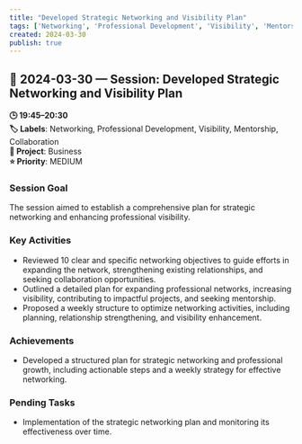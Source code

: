 ```yaml
---
title: "Developed Strategic Networking and Visibility Plan"
tags: ['Networking', 'Professional Development', 'Visibility', 'Mentorship', 'Collaboration']
created: 2024-03-30
publish: true
---
```


## 📅 2024-03-30 — Session: Developed Strategic Networking and Visibility Plan

**🕒 19:45–20:30**  
**🏷️ Labels**: Networking, Professional Development, Visibility, Mentorship, Collaboration  
**📂 Project**: Business  
**⭐ Priority**: MEDIUM  


### Session Goal
The session aimed to establish a comprehensive plan for strategic networking and enhancing professional visibility.

### Key Activities
- Reviewed 10 clear and specific networking objectives to guide efforts in expanding the network, strengthening existing relationships, and seeking collaboration opportunities.
- Outlined a detailed plan for expanding professional networks, increasing visibility, contributing to impactful projects, and seeking mentorship.
- Proposed a weekly structure to optimize networking activities, including planning, relationship strengthening, and visibility enhancement.

### Achievements
- Developed a structured plan for strategic networking and professional growth, including actionable steps and a weekly strategy for effective networking.

### Pending Tasks
- Implementation of the strategic networking plan and monitoring its effectiveness over time.
